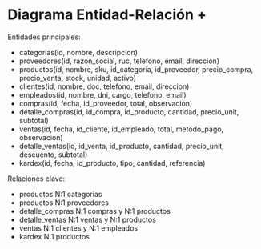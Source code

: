 
# Diagrama Entidad-Relación +

Entidades principales:
- categorias(id, nombre, descripcion)
- proveedores(id, razon_social, ruc, telefono, email, direccion)
- productos(id, nombre, sku, id_categoria, id_proveedor, precio_compra, precio_venta, stock, unidad, activo)
- clientes(id, nombre, doc, telefono, email, direccion)
- empleados(id, nombre, dni, cargo, telefono, email)
- compras(id, fecha, id_proveedor, total, observacion)
- detalle_compras(id, id_compra, id_producto, cantidad, precio_unit, subtotal)
- ventas(id, fecha, id_cliente, id_empleado, total, metodo_pago, observacion)
- detalle_ventas(id, id_venta, id_producto, cantidad, precio_unit, descuento, subtotal)
- kardex(id, fecha, id_producto, tipo, cantidad, referencia)

Relaciones clave:
- productos N:1 categorias
- productos N:1 proveedores 
- detalle_compras N:1 compras y N:1 productos
- detalle_ventas N:1 ventas y N:1 productos
- ventas N:1 clientes  y N:1 empleados 
- kardex N:1 productos

